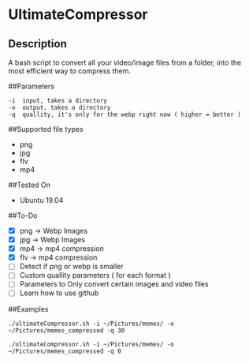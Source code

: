 # UltimateCompressor

## Description
A bash script to convert all your video/image files from a folder, 
into the most efficient way to compress them.



##Parameters
```
-i  input, takes a directory
-o  output, takes a directory
-q  quallity, it's only for the webp right now ( higher = better )
```

##Supported file types

- png
- jpg
- flv
- mp4


##Tested On

- Ubuntu 19.04


##To-Do

- [x] png -> Webp Images
- [x] jpg -> Webp Images
- [x] mp4 -> mp4 compression
- [x] flv -> mp4 compression
- [ ] Detect if png or webp is smaller
- [ ] Custom quallity parameters ( for each format )
- [ ] Parameters to Only convert certain images and video files
- [ ] Learn how to use github

##Examples

```
./ultimateCompressor.sh -i ~/Pictures/memes/ -o ~/Pictures/memes_compressed -q 30

./ultimateCompressor.sh -i ~/Pictures/memes/ -o ~/Pictures/memes_compressed -q 0
```